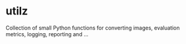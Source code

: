 # utilz
Collection of small Python functions for converting images, evaluation metrics, logging, reporting and ...
